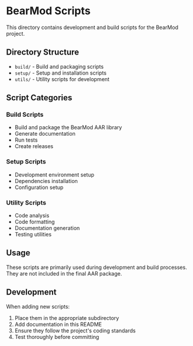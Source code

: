 # BearMod Scripts

This directory contains development and build scripts for the BearMod project.

## Directory Structure

- `build/` - Build and packaging scripts
- `setup/` - Setup and installation scripts
- `utils/` - Utility scripts for development

## Script Categories

### Build Scripts
- Build and package the BearMod AAR library
- Generate documentation
- Run tests
- Create releases

### Setup Scripts
- Development environment setup
- Dependencies installation
- Configuration setup

### Utility Scripts
- Code analysis
- Code formatting
- Documentation generation
- Testing utilities

## Usage

These scripts are primarily used during development and build processes. They are not included in the final AAR package.

## Development

When adding new scripts:
1. Place them in the appropriate subdirectory
2. Add documentation in this README
3. Ensure they follow the project's coding standards
4. Test thoroughly before committing
